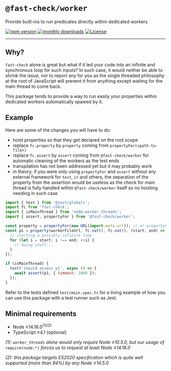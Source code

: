 # `@fast-check/worker`

Provide built-ins to run predicates directly within dedicated workers

<a href="https://badge.fury.io/js/@fast-check%2Fworker"><img src="https://badge.fury.io/js/@fast-check%2Fworker.svg" alt="npm version" /></a>
<a href="https://www.npmjs.com/package/@fast-check/worker"><img src="https://img.shields.io/npm/dm/@fast-check%2Fworker" alt="monthly downloads" /></a>
<a href="https://github.com/dubzzz/fast-check/blob/main/packages/worker/LICENSE"><img src="https://img.shields.io/npm/l/@fast-check%2Fworker.svg" alt="License" /></a>

---

## Why?

`fast-check` alone is great but what if it led your code into an infinite and synchronous loop for such inputs? In such case, it would neither be able to shrink the issue, nor to report any for you as the single threaded philosophy at the root of JavaScript will prevent it from anything except waiting for the main thread to come back.

This package tends to provide a way to run easily your properties within dedicated workers automatically spawed by it.

## Example

Here are some of the changes you will have to do:

- hoist properties so that they get declared on the root scope
- replace `fc.property` by `property` coming from `propertyFor(<path-to-file>)`
- replace `fc.assert` by `assert` coming from `@fast-check/worker` for automatic cleaning of the workers as the test ends
- transpilation has not been addressed yet but it may probably work
- in theory, if you were only using `propertyFor` and `assert` without any external framework for `test`, `it` and others, the separation of the property from the assertion would be useless as the check for main thread is fully handled within `@fast-check/worker` itself so no hoisting needing in such case

```js
import { test } from '@jest/globals';
import fc from 'fast-check';
import { isMainThread } from 'node:worker_threads';
import { assert, propertyFor } from '@fast-check/worker';

const property = propertyFor(new URL(import.meta.url)); // or propertyFor(pathToFileURL(__filename)) in commonjs
const p1 = property(workerFileUrl, fc.nat(), fc.nat(), (start, end) => {
  // starting a possibly infinite loop
  for (let i = start; i !== end; ++i) {
    // doing stuff...
  }
});

if (isMainThread) {
  test('should assess p1', async () => {
    await assert(p1, { timeout: 1000 });
  });
}
```

Refer to the tests defined `test/main.spec.ts` for a living example of how you can use this package with a test runner such as Jest.

## Minimal requirements

- Node ≥14.18.0<sup>(1)</sup><sup>(2)</sup>
- TypeScript ≥4.1 (optional)

_(1): `worker_threads` alone would only require Node ≥10.5.0, but our usage of `require(node:*)` forces us to request at least Node ≥14.18.0_

_(2): this package targets ES2020 specification which is quite well supported (more than 94%) by any Node ≥14.5.0_
